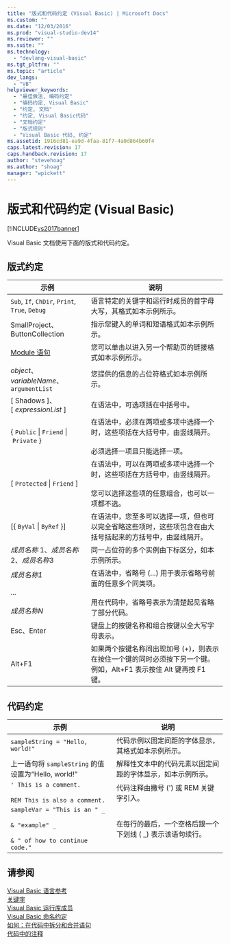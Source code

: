 ```yaml
---
title: "版式和代码约定 (Visual Basic) | Microsoft Docs"
ms.custom: ""
ms.date: "12/03/2016"
ms.prod: "visual-studio-dev14"
ms.reviewer: ""
ms.suite: ""
ms.technology: 
  - "devlang-visual-basic"
ms.tgt_pltfrm: ""
ms.topic: "article"
dev_langs: 
  - "VB"
helpviewer_keywords: 
  - "最佳做法, 编码约定"
  - "编码约定, Visual Basic"
  - "约定, 文档"
  - "约定, Visual Basic代码"
  - "文档约定"
  - "版式规则"
  - "Visual Basic 代码, 约定"
ms.assetid: 1916cd81-ea9d-4faa-81f7-4a0d864b60f4
caps.latest.revision: 17
caps.handback.revision: 17
author: "stevehoag"
ms.author: "shoag"
manager: "wpickett"
---
```

# 版式和代码约定 (Visual Basic)
[!INCLUDE[vs2017banner](../../csharp/includes/vs2017banner.md)]

Visual Basic 文档使用下面的版式和代码约定。  
  
## 版式约定  
  
|示例|说明|  
|--------|--------|  
|`Sub`, `If`, `ChDir`, `Print`, `True`, `Debug`|语言特定的关键字和运行时成员的首字母大写，其格式如本示例所示。|  
|SmallProject、ButtonCollection|指示您键入的单词和短语格式如本示例所示。|  
|[Module 语句](../../visual-basic/language-reference/statements/module-statement.md)|您可以单击以进入另一个帮助页的链接格式如本示例所示。|  
|*object*、*variableName*、`argumentList`|您提供的信息的占位符格式如本示例所示。|  
|\[ Shadows \]、\[ *expressionList* \]|在语法中，可选项括在中括号中。|  
|{ `Public` &#124; `Friend` &#124; `Private` }|在语法中，必须在两项或多项中选择一个时，这些项括在大括号中，由竖线隔开。<br /><br /> 必须选择一项且只能选择一项。|  
|\[ `Protected` &#124; `Friend` \]|在语法中，可以在两项或多项中选择一个时，这些项括在方括号中，由竖线隔开。<br /><br /> 您可以选择这些项的任意组合，也可以一项都不选。|  
|\[{ `ByVal` &#124; `ByRef` }\]|在语法中，您至多可以选择一项，但也可以完全省略这些项时，这些项包含在由大括号括起来的方括号中，由竖线隔开。|  
|*成员名称* 1、*成员名称*2、*成员名称*3|同一占位符的多个实例由下标区分，如本示例所示。|  
|*成员名称1*<br /><br /> ...<br /><br /> *成员名称N*|在语法中，省略号 \(...\) 用于表示省略号前面的任意多个同类项。<br /><br /> 用在代码中，省略号表示为清楚起见省略了部分代码。|  
|Esc、Enter|键盘上的按键名称和组合按键以全大写字母表示。|  
|Alt\+F1|如果两个按键名称间出现加号 \(\+\)，则表示在按住一个键的同时必须按下另一个键。  例如，Alt\+F1 表示按住 Alt 键再按 F1 键。|  
  
## 代码约定  
  
|示例|说明|  
|--------|--------|  
|`sampleString = "Hello, world!"`|代码示例以固定间距的字体显示，其格式如本示例所示。|  
|上一语句将 `sampleString` 的值设置为“Hello, world\!”|解释性文本中的代码元素以固定间距的字体显示，如本示例所示。|  
|`' This is a comment.`<br /><br /> `REM This is also a comment.`|代码注释由撇号 \('\) 或 REM 关键字引入。|  
|`sampleVar = "This is an " _`<br /><br /> `& "example" _`<br /><br /> `& " of how to continue code."`|在每行的最后，一个空格后跟一个下划线 \( \_\) 表示该语句续行。|  
  
## 请参阅  
 [Visual Basic 语言参考](../../visual-basic/language-reference/index.md)   
 [关键字](../../visual-basic/reference/command-line-compiler/index.md)   
 [Visual Basic 运行库成员](../../visual-basic/language-reference/runtime-library-members.md)   
 [Visual Basic 命名约定](../../visual-basic/programming-guide/program-structure/naming-conventions.md)   
 [如何：在代码中拆分和合并语句](../../visual-basic/programming-guide/program-structure/how-to-break-and-combine-statements-in-code.md)   
 [代码中的注释](../../visual-basic/programming-guide/program-structure/comments-in-code.md)